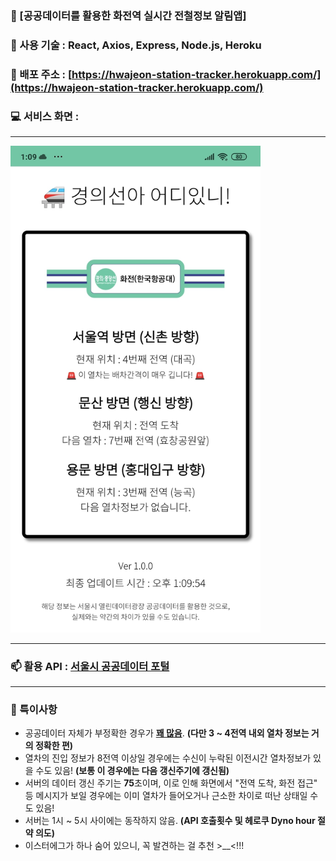 ### 🚄 [공공데이터를 활용한 화전역 실시간 전철정보 알림앱]

### 🤖 사용 기술 : React, Axios, Express, Node.js, Heroku

### 🏨 배포 주소 : [https://hwajeon-station-tracker.herokuapp.com/](https://hwajeon-station-tracker.herokuapp.com/)

### 💻 서비스 화면 : 

---

<img src = "/result.jpg" width = "400"/>

---

### 📫 활용 API : [서울시 공공데이터 포털](https://data.seoul.go.kr/dataList/OA-12764/F/1/datasetView.do)

---

### 🚨 특이사항   

- 공공데이터 자체가 부정확한 경우가 <u><b>꽤 많음</b></u>. **(다만 3 ~ 4전역 내외 열차 정보는 거의 정확한 편)**      
- 열차의 진입 정보가 8전역 이상일 경우에는 수신이 누락된 이전시간 열차정보가 있을 수도 있음! **(보통 이 경우에는 다음 갱신주기에 갱신됨)**   
- 서버의 데이터 갱신 주기는 <b>75</b>초이며, 이로 인해 화면에서 "전역 도착, 화전 접근" 등 메시지가 보일 경우에는 이미 열차가 들어오거나 근소한 차이로 떠난 상태일 수도 있음!   
- 서버는 1시 ~ 5시 사이에는 동작하지 않음. **(API 호출횟수 및 헤로쿠 Dyno hour 절약 의도)**   
- 이스터에그가 하나 숨어 있으니, 꼭 발견하는 걸 추천 >__<!!!
